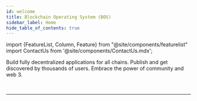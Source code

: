 ```yaml
---
id: welcome
title: Blockchain Operating System (BOS)
sidebar_label: Home
hide_table_of_contents: true
---
```


import {FeatureList, Column, Feature} from "@site/components/featurelist"
import ContactUs from '@site/components/ContactUs.mdx';

Build fully decentralized applications for all chains. Publish and get discovered by thousands of users. Embrace the power of community and web 3.

<FeatureList>
  <Column title="Build Web Applications">
    <Feature url="/bos/overview" title="Overview" subtitle="Why you should use BOS" image="bos.png" />
    <Feature url="/bos/home" title="Components" subtitle="Build composable applications" image="frontend-bos.png" />
    <Feature url="/bos/api/home" title="API" subtitle="Interact with the blockchain" image="api.png" />
    <Feature url="/bos/dev/vscode" title="VSCode Extension" subtitle="Develop components in vscode" image="vscode.png" />
  </Column>
  <Column title="Tutorials">
    <Feature url="/bos/tutorial/quickstart" title="Quickstart" subtitle="Build your first component!" image="quickstart.png" />
    <Feature url="/bos/tutorial/hello-near" title="Contract Interaction" subtitle="Connect your app to a smart contract" image="bos-contract.png" />
    <Feature url="/bos/tutorial/hello-lido" title="Multi-Chain" subtitle="Connect your app to Ethereum" image="bos-lido.png" />
    <Feature url="/bos/tutorial/ds-components" title="Styling" subtitle="Style your application" image="multiple.png" />
  </Column>
  <Column title="Discover Gateways">
    <Feature url="https://near.org" title="near.org" subtitle="The main access gate to BOS" image="near-logo.png" />
    <Feature url="https://near.social" title="NEAR Social" subtitle="The first BOS gate" image="near-social.png" />
    <Feature url="https://bos.gg" title="bos.gg" subtitle="Near Loves Ethereum" image="near-eth.png" />
    <Feature url="https://welldone-gateway.vercel.app/" title="WellDone Gateway" subtitle="A multichain gateway" image="welldone.png" />
    <Feature url="https://twitter.com/TheblockchainOS/" title="TheBlockChainOS" subtitle="Discover The Activities on BOS through the BOS Community" image="bos-contact.png" />
  </Column>
</FeatureList>

<br/>

---

<ContactUs />
